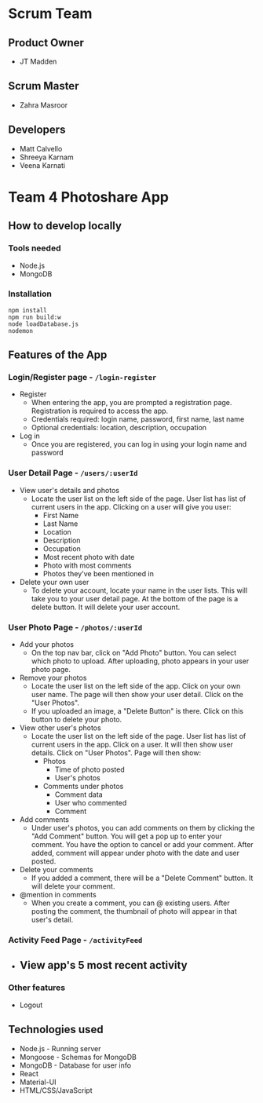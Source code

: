 # Scrum Team

## Product Owner
- JT Madden

## Scrum Master
- Zahra Masroor

## Developers
- Matt Calvello
- Shreeya Karnam
- Veena Karnati

# Team 4 Photoshare App

## How to develop locally
### Tools needed
- Node.js
- MongoDB

### Installation
```
npm install
npm run build:w
node loadDatabase.js
nodemon
```

## Features of the App
### Login/Register page - ```/login-register```
- Register
  - When entering the app, you are prompted a registration page. Registration is required to access the app.
  - Credentials required: login name, password, first name, last name
  - Optional credentials: location, description, occupation
- Log in
  - Once you are registered, you can log in using your login name and password
### User Detail Page - ```/users/:userId```
- View user's details and photos
  - Locate the user list on the left side of the page. User list has list of current users in the app. Clicking on a user will give you user:
    - First Name
    - Last Name
    - Location
    - Description
    - Occupation
    - Most recent photo with date
    - Photo with most comments
    - Photos they've been mentioned in
- Delete your own user
  - To delete your account, locate your name in the user lists. This will take you to your user detail page. At the bottom of the page is a delete button. It will delete your user account.
### User Photo Page - ```/photos/:userId```
- Add your photos
  - On the top nav bar, click on "Add Photo" button. You can select which photo to upload. After uploading, photo appears in your user photo page.
- Remove your photos
  - Locate the user list on the left side of the app. Click on your own user name. The page will then show your user detail. Click on the "User Photos".
  - If you uploaded an image, a "Delete Button" is there. Click on this button to delete your photo. 
- View other user's photos
  - Locate the user list on the left side of the page. User list has list of current users in the app. Click on a user. It will then show user details. Click on "User Photos". Page will then show:
    - Photos
      - Time of photo posted
      - User's photos
    - Comments under photos
      - Comment data
      - User who commented
      - Comment
- Add comments
  - Under user's photos, you can add comments on them by clicking the "Add Comment" button. You will get a pop up to enter your comment. You have the option to cancel or add your comment. After added, comment will appear under photo with the date and user posted.
- Delete your comments
  - If you added a comment, there will be a "Delete Comment" button. It will delete your comment.
- @mention in comments
  - When you create a comment, you can @ existing users. After posting the comment, the thumbnail of photo will appear in that user's detail.
### Activity Feed Page - ```/activityFeed```
- View app's 5 most recent activity
  - 
### Other features
- Logout

## Technologies used
- Node.js - Running server 
- Mongoose - Schemas for MongoDB 
- MongoDB - Database for user info 
- React 
- Material-UI 
- HTML/CSS/JavaScript



